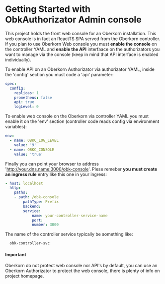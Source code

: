 # Getting Started with ObkAuthorizator Admin console
This project holds the front web console for an Oberkorn installation. This web console is in fact an ReactTS SPA served from the Oberkorn controller. If you plan to use Oberkorn Web console you must **enable the console** on the controller YAML and **enable the API** interfaace on the authorizators you want to manage via the console (keep in mind that API interface is enabled individually).

To enable API on an Oberkorn Authorizator via authorizator YAML, inside the 'config' section you must code a 'api' parameter:
```yaml
spec:
  config:
    replicas: 1
    prometheus: false
    api: true
    logLevel: 0
```

To enable web console on the Oberkorn via controller YAML you must enable it on the 'env' section (controller code reads config via environment variables):
```yaml
env:
  - name: OBKC_LOG_LEVEL
    value: '9'
  - name: OBKC_CONSOLE
    value: 'true'
```

Finally you can point your browser to address 'http://your.dns.name:3000/obk-console'. Plese remeber **you must create an ingress rule** entry like this one in your ingress:

```yaml
- host: localhost
  http:
    paths:
    - path: /obk-console
        pathType: Prefix
        backend:
        service:
            name: your-controller-service-name
            port:
            number: 3000
```

The name of the controller service typically be something like:

```bash
  obk-controller-svc
```

#### **Important**
Oberkorn do not protect web console nor API's by default, you can use an Oberkorn Authorizator to protect the web console, there is plenty of info on project homepage.

